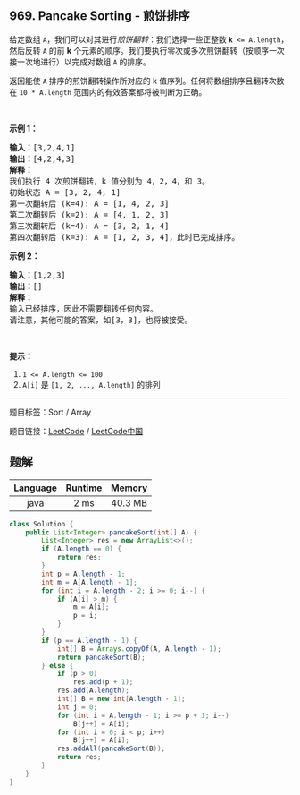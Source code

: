 ## 969. Pancake Sorting - 煎饼排序

<!--If you want to use the English description, use `question.content` instead-->

<p>给定数组&nbsp;<code>A</code>，我们可以对其进行<em>煎饼翻转</em>：我们选择一些正整数&nbsp;<code><strong>k</strong>&nbsp;&lt;= A.length</code>，然后反转 <code>A</code> 的前 <strong>k</strong>&nbsp;个元素的顺序。我们要执行零次或多次煎饼翻转（按顺序一次接一次地进行）以完成对数组 <code>A</code> 的排序。</p>

<p>返回能使&nbsp;<code>A</code> 排序的煎饼翻转操作所对应的 k 值序列。任何将数组排序且翻转次数在&nbsp;<code>10 * A.length</code> 范围内的有效答案都将被判断为正确。</p>

<p>&nbsp;</p>

<p><strong>示例 1：</strong></p>

<pre><strong>输入：</strong>[3,2,4,1]
<strong>输出：</strong>[4,2,4,3]
<strong>解释：</strong>
我们执行 4 次煎饼翻转，k 值分别为 4，2，4，和 3。
初始状态 A = [3, 2, 4, 1]
第一次翻转后 (k=4): A = [1, 4, 2, 3]
第二次翻转后 (k=2): A = [4, 1, 2, 3]
第三次翻转后 (k=4): A = [3, 2, 1, 4]
第四次翻转后 (k=3): A = [1, 2, 3, 4]，此时已完成排序。 
</pre>

<p><strong>示例 2：</strong></p>

<pre><strong>输入：</strong>[1,2,3]
<strong>输出：</strong>[]
<strong>解释：
</strong>输入已经排序，因此不需要翻转任何内容。
请注意，其他可能的答案，如[3，3]，也将被接受。
</pre>

<p>&nbsp;</p>

<p><strong>提示：</strong></p>

<ol>
	<li><code>1 &lt;= A.length &lt;= 100</code></li>
	<li><code>A[i]</code> 是&nbsp;<code>[1, 2, ..., A.length]</code>&nbsp;的排列</li>
</ol>



-----

题目标签：Sort / Array

题目链接：[LeetCode](https://leetcode.com/problems/pancake-sorting/description/)  /  [LeetCode中国](https://leetcode-cn.com/problems/pancake-sorting/description/)

## 题解



| Language | Runtime | Memory |
|:---:|:---:|:---:|
| java  | 2  ms | 40.3 MB |

```java
class Solution {
    public List<Integer> pancakeSort(int[] A) {
        List<Integer> res = new ArrayList<>();
        if (A.length == 0) {
            return res;
        }
        int p = A.length - 1;
        int m = A[A.length - 1];
        for (int i = A.length - 2; i >= 0; i--) {
            if (A[i] > m) {
                m = A[i];
                p = i;
            }
        }
        if (p == A.length - 1) {
            int[] B = Arrays.copyOf(A, A.length - 1);
            return pancakeSort(B);
        } else {
            if (p > 0)
                res.add(p + 1);
            res.add(A.length);
            int[] B = new int[A.length - 1];
            int j = 0;
            for (int i = A.length - 1; i >= p + 1; i--)
                B[j++] = A[i];
            for (int i = 0; i < p; i++)
                B[j++] = A[i];
            res.addAll(pancakeSort(B));
            return res;
        }
    }
}
```
